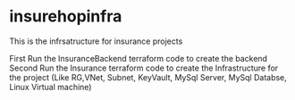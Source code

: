 # insurehopinfra
This is the infrsatructure for insurance projects

First Run the InsuranceBackend terraform code to create the backend
Second Run the Insurance terraform code to create the Infrastructure for the project (Like RG,VNet, Subnet, KeyVault, MySql Server, MySql Databse, Linux Virtual machine)

